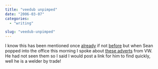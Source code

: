 ```yaml
---
title: "veedub unpimped"
date: "2006-03-07"
categories: 
  - "writing"

slug: "veedub-unpimped"
---
```


I know this has been mentioned once [already](http://binarybonsai.com/archives/2006/02/28/vdub-in-ze-house/) if not [before](http://oneighturbo.com/?p=202) but when Sean popped into the office this morning I spoke about [these adverts](http://www.leftlanenews.com/2006/02/22/vw-strikes-again-un-pimp-my-ride-videos/) from VW.  
He had not seen them so I said I would post a link for him to find quickly, well he is a welder by trade!
